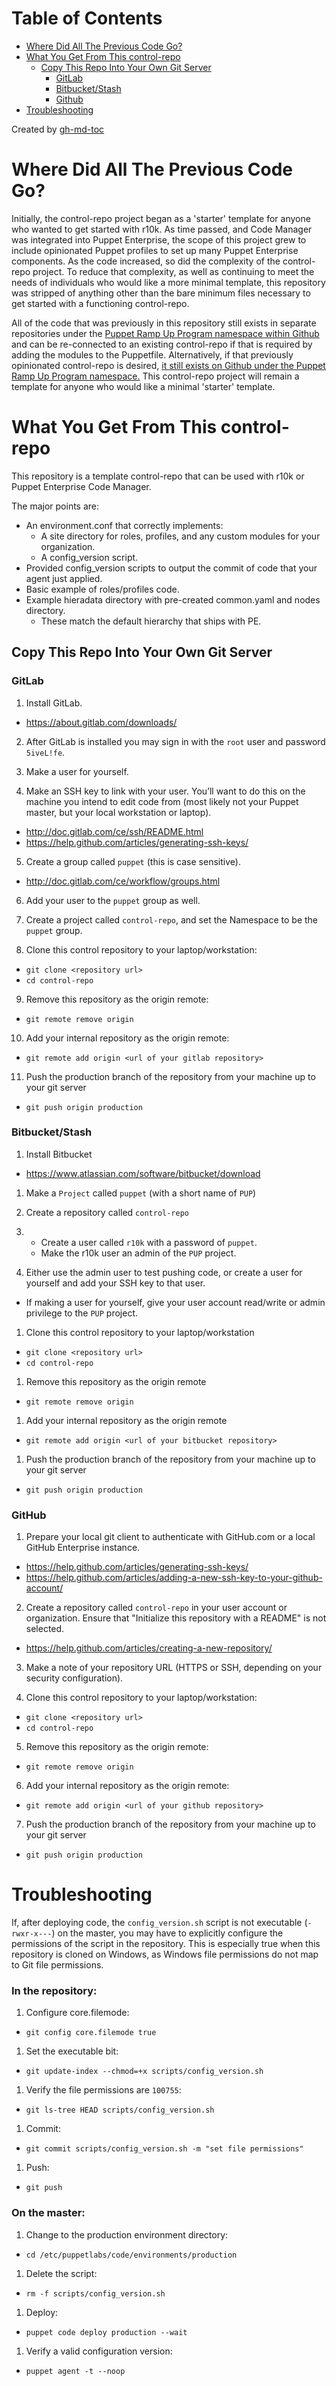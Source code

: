 Table of Contents
=================

  * [Where Did All The Previous Code Go?](#where-did-all-the-previous-code-go)
  * [What You Get From This control\-repo](#what-you-get-from-this-control-repo)
    * [Copy This Repo Into Your Own Git Server](#copy-this-repo-into-your-own-git-server)
      * [GitLab](#gitlab)
      * [Bitbucket/Stash](#Bitbucket/Stash)
      * [Github](#github)
  * [Troubleshooting](#troubleshooting)

Created by [gh-md-toc](https://github.com/ekalinin/github-markdown-toc.go)

# Where Did All The Previous Code Go?

Initially, the control-repo project began as a 'starter' template for anyone who wanted to get started with r10k. As time passed, and Code Manager was integrated into Puppet Enterprise, the scope of this project grew to include opinionated Puppet profiles to set up many Puppet Enterprise components. As the code increased, so did the complexity of the control-repo project. To reduce that complexity, as well as continuing to meet the needs of individuals who would like a more minimal template, this repository was stripped of anything other than the bare minimum files necessary to get started with a functioning
control-repo.

All of the code that was previously in this repository still exists in separate repositories under the [Puppet Ramp Up Program namespace within Github](https://github.com/Puppet-RampUpProgram) and can be re-connected to an existing control-repo if that is required by adding the modules to the Puppetfile. Alternatively, if that previously opinionated control-repo is desired, [it still exists on Github under the Puppet Ramp Up Program namespace.](https://github.com/Puppet-RampUpProgram/control-repo) This control-repo project will remain a template for anyone who would like a minimal 'starter' template.

# What You Get From This control-repo

This repository is a template control-repo that can be used with r10k or Puppet Enterprise Code Manager.

The major points are:
 - An environment.conf that correctly implements:
   - A site directory for roles, profiles, and any custom modules for your organization.
   - A config_version script.
 - Provided config_version scripts to output the commit of code that your agent just applied.
 - Basic example of roles/profiles code.
 - Example hieradata directory with pre-created common.yaml and nodes directory.
   - These match the default hierarchy that ships with PE.

## Copy This Repo Into Your Own Git Server

### GitLab

1. Install GitLab.
 - https://about.gitlab.com/downloads/

2. After GitLab is installed you may sign in with the `root` user and password `5iveL!fe`.

3. Make a user for yourself.

4. Make an SSH key to link with your user. You’ll want to do this on the machine you intend to edit code from (most likely not your Puppet master, but your local workstation or laptop).
 - http://doc.gitlab.com/ce/ssh/README.html
 - https://help.github.com/articles/generating-ssh-keys/

5. Create a group called `puppet` (this is case sensitive).
 - http://doc.gitlab.com/ce/workflow/groups.html

6. Add your user to the `puppet` group as well.

7. Create a project called `control-repo`, and set the Namespace to be the `puppet` group.

8. Clone this control repository to your laptop/workstation:
 - `git clone <repository url>`
 - `cd control-repo`

9. Remove this repository as the origin remote:
 - `git remote remove origin`

10. Add your internal repository as the origin remote:
 - `git remote add origin <url of your gitlab repository>`

11. Push the production branch of the repository from your machine up to your git server
 - `git push origin production`

### Bitbucket/Stash

1. Install Bitbucket
 - https://www.atlassian.com/software/bitbucket/download

1. Make a `Project` called `puppet` (with a short name of `PUP`)

1. Create a repository called `control-repo`

1. * Create a user called `r10k` with a password of `puppet`.
   * Make the r10k user an admin of the `PUP` project.

1. Either use the admin user to test pushing code, or create a user for yourself and add your SSH key to that user.
  * If making a user for yourself, give your user account read/write or admin privilege to the `PUP` project.

1. Clone this control repository to your laptop/workstation
 - `git clone <repository url>`
 - `cd control-repo`

1. Remove this repository as the origin remote
 - `git remote remove origin`

1. Add your internal repository as the origin remote
 - `git remote add origin <url of your bitbucket repository>`

1. Push the production branch of the repository from your machine up to your git server
 - `git push origin production`

### GitHub

1. Prepare your local git client to authenticate with GitHub.com or a local GitHub Enterprise instance.
  - https://help.github.com/articles/generating-ssh-keys/
  - https://help.github.com/articles/adding-a-new-ssh-key-to-your-github-account/

2. Create a repository called `control-repo` in your user account or organization.  Ensure that "Initialize this repository with a README" is not selected.
  - https://help.github.com/articles/creating-a-new-repository/

3. Make a note of your repository URL (HTTPS or SSH, depending on your security configuration).

4. Clone this control repository to your laptop/workstation:
  - `git clone <repository url>`
  - `cd control-repo`

5. Remove this repository as the origin remote:
  - `git remote remove origin`

6. Add your internal repository as the origin remote:
  - `git remote add origin <url of your github repository>`

7. Push the production branch of the repository from your machine up to your git server
  - `git push origin production`

# Troubleshooting

If, after deploying code, the `config_version.sh` script is not executable (`-rwxr-x---`) on the master, you may have to explicitly configure the permissions of the script in the repository. This is especially true when this repository is cloned on Windows, as Windows file permissions do not map to Git file permissions.

### In the repository:

1. Configure core.filemode:
  - `git config core.filemode true`

1. Set the executable bit:
 - `git update-index --chmod=+x scripts/config_version.sh`

1. Verify the file permissions are `100755`:
  - `git ls-tree HEAD scripts/config_version.sh`

1. Commit:
  - `git commit scripts/config_version.sh -m "set file permissions"`

1. Push:
  - `git push`

### On the master:

1. Change to the production environment directory:
  - `cd /etc/puppetlabs/code/environments/production`

1. Delete the script:
  - `rm -f scripts/config_version.sh`

1. Deploy:
  - `puppet code deploy production --wait`

1. Verify a valid configuration version:
  - `puppet agent -t --noop`
